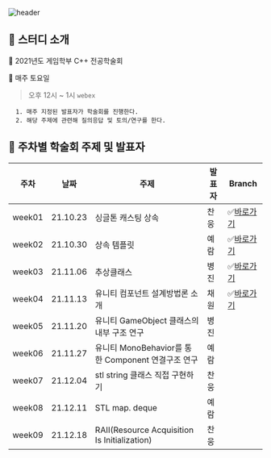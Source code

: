 ![header](https://capsule-render.vercel.app/api?type=waving&color=auto&height=250&section=header&text=21_CPP%Study&fontSize=80&animation=fadeIn&fontAlignY=38&desc=Hongik.Univ%GameSoftware%Major%Study&descAlignY=58&descAlign=64)





## 📆 스터디 소개

📌 2021년도 게임학부 C++ 전공학술회

📌 매주 토요일

> 오후 12시 ~ 1시 `webex`

      1. 매주 지정된 발표자가 학술회를 진행한다.
      2. 해당 주제에 관련해 질의응답 및 토의/연구를 한다.



## 📣 주차별 학술회 주제 및 발표자

| 주차   | 날짜     | 주제                                               | 발표자 | Branch                                                       |
| ------ | -------- | -------------------------------------------------- | ------ | ------------------------------------------------------------ |
| week01 | 21.10.23 | 싱글톤 캐스팅 상속                                 | 찬웅   | ✅[바로가기](https://github.com/CplusplusStudy/MajorStudy/tree/Week1) |
| week02 | 21.10.30 | 상속 템플릿                                        | 예람   | ✅[바로가기](https://github.com/CplusplusStudy/MajorStudy/tree/Week2) 
| week03 | 21.11.06 | 추상클래스                                         | 병진   | ✅[바로가기](https://github.com/CplusplusStudy/MajorStudy/tree/Week3)                                                     |                                                             |
| week04 | 21.11.13 | 유니티 컴포넌트 설계방법론 소개                    | 채원   | ✅[바로가기](https://github.com/CplusplusStudy/MajorStudy/tree/Week4)                                                             |
| week05 | 21.11.20 | 유니티 GameObject 클래스의 내부 구조 연구          | 병진   |                                                              |
| week06 | 21.11.27 | 유니티 MonoBehavior를 통한 Component 연결구조 연구 | 예람   |                                                              |
| week07 | 21.12.04 | stl string 클래스 직접 구현하기                    | 찬웅   |                                                              |
| week08 | 21.12.11 | STL map. deque                                     | 예람   |                                                              |
| week09 | 21.12.18 | RAII(Resource Acquisition Is Initialization)       | 찬웅   |                                                              |



